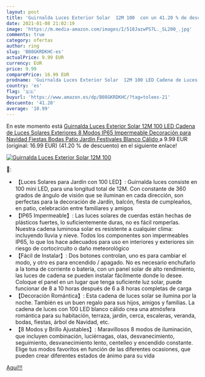```yaml
---
layout: post
title: 'Guirnalda Luces Exterior Solar  12M 100  con un 41.20 % de descuento'
date: 2021-01-08 21:02:19
image: 'https://m.media-amazon.com/images/I/518JazwPS7L._SL200_.jpg'
comments: true
category: ofertas
author: ring
slug: 'B08GKRDKHC-es'
actualPrice: 9.99 EUR
currency: EUR
price: 9.99
comparePrice: 16.99 EUR
prodname: 'Guirnalda Luces Exterior Solar  12M 100 LED Cadena de Luces Solares Exteriores 8 Modos IP65 Impermeable Decoración para Navidad  Fiestas  Bodas  Patio  Jardín  Festivales  Blanco Cálido '
country: 'es'
flag: '🇪🇸'
buyurl: 'https://www.amazon.es/dp/B08GKRDKHC/?tag=tolees-21'
descuento: '41.20'
average: '10.99'
---
```


En este momento está [Guirnalda Luces Exterior Solar  12M 100 LED Cadena de Luces Solares Exteriores 8 Modos IP65 Impermeable Decoración para Navidad  Fiestas  Bodas  Patio  Jardín  Festivales  Blanco Cálido ](https://www.amazon.es/dp/B08GKRDKHC/?tag=tolees-21) a 9.99 EUR (original: 16.99 EUR) (41.20 %  de descuento) en el siguiente enlace!

[![Guirnalda Luces Exterior Solar  12M 100 ](https://m.media-amazon.com/images/I/518JazwPS7L._SL200_.jpg)](https://www.amazon.es/dp/B08GKRDKHC/?tag=tolees-21)

🔎:

- 【Luces Solares para Jardín con 100 LED】: Guirnalda luces consiste en 100 mini LED, para una longitud total de 12M. Con constante de 360 grados de ángulo de visión que se iluminan en cada dirección, son perfectas para la decoración de Jardín, balcón, fiesta de cumpleaños, en patio, celebración entre familiares y amigos
- 【IP65 Impermeable】: Las luces solares de cuerdas están hechas de plásticos fuertes, lo suficientemente duras, no es fácil romperlas. Nuestra cadena luminosa solar es resistente a cualquier clima: incluyendo lluvia y nieve. Todos los componentes son impermeables IP65, lo que los hace adecuados para uso en interiores y exteriores sin riesgo de cortocircuito o daño meteorológico
- 【Fácil de Instalar】: Dos botones controlan, uno es para cambiar el modo, y otro es para encendido / apagado. No es necesario enchufarlo a la toma de corriente o batería, con un panel solar de alto rendimiento, las luces de cadena se pueden instalar fácilmente donde lo desee. Coloque el panel en un lugar que tenga suficiente luz solar, puede funcionar de 8 a 10 horas después de 6 a 8 horas completas de carga
- 【Decoración Romántica】: Esta cadena de luces solar se ilumina por la noche. También es un buen regalo para sus hijos, amigos y familias. La cadena de luces con 100 LED blanco cálido crea una atmósfera romántica para su habitación, terraza, jardín, cerca, escaleras, veranda, bodas, fiestas, árbol de Navidad, etc.
- 【8 Modos y Brillo Ajustables】: Maravillosos 8 modos de iluminación, que incluyen combinación, luciérnagas, olas, desvanecimiento, seguimiento, desvanecimiento lento, centelleo y encendido constante. Elige tus modos favoritos en función de las diferentes ocasiones, que pueden crear diferentes estados de ánimo para su vida

[Aquí!!!](https://www.amazon.es/dp/B08GKRDKHC/?tag=tolees-21)

